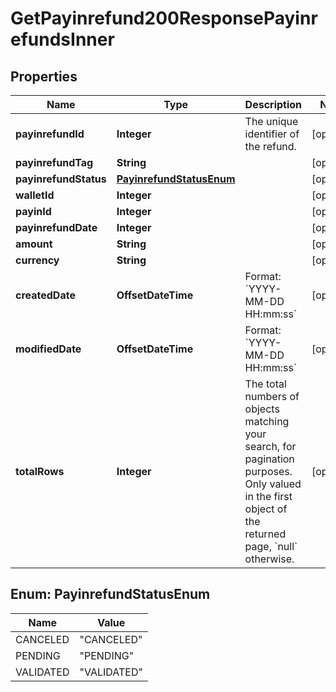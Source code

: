 

# GetPayinrefund200ResponsePayinrefundsInner


## Properties

| Name | Type | Description | Notes |
|------------ | ------------- | ------------- | -------------|
|**payinrefundId** | **Integer** | The unique identifier of the refund. |  [optional] |
|**payinrefundTag** | **String** |  |  [optional] |
|**payinrefundStatus** | [**PayinrefundStatusEnum**](#PayinrefundStatusEnum) |  |  [optional] |
|**walletId** | **Integer** |  |  [optional] |
|**payinId** | **Integer** |  |  [optional] |
|**payinrefundDate** | **Integer** |  |  [optional] |
|**amount** | **String** |  |  [optional] |
|**currency** | **String** |  |  [optional] |
|**createdDate** | **OffsetDateTime** | Format: &#x60;YYYY-MM-DD HH:mm:ss&#x60;  |  [optional] |
|**modifiedDate** | **OffsetDateTime** | Format: &#x60;YYYY-MM-DD HH:mm:ss&#x60;  |  [optional] |
|**totalRows** | **Integer** | The total numbers of objects matching your search, for pagination purposes. Only valued in the first object of the returned page, &#x60;null&#x60; otherwise.  |  [optional] |



## Enum: PayinrefundStatusEnum

| Name | Value |
|---- | -----|
| CANCELED | &quot;CANCELED&quot; |
| PENDING | &quot;PENDING&quot; |
| VALIDATED | &quot;VALIDATED&quot; |



